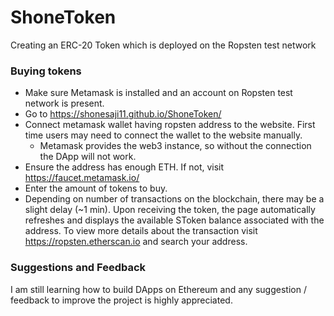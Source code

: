 # ShoneToken
Creating an ERC-20 Token which is deployed on the Ropsten test network

### Buying tokens
* Make sure Metamask is installed and an account on Ropsten test network is present.
* Go to https://shonesaji11.github.io/ShoneToken/
* Connect metamask wallet having ropsten address to the website. First time users may need to connect the wallet to the website manually.
  * Metamask provides the web3 instance, so without the connection the DApp will not work.
* Ensure the address has enough ETH. If not, visit https://faucet.metamask.io/
* Enter the amount of tokens to buy.
* Depending on number of transactions on the blockchain, there may be a slight delay (~1 min). Upon receiving the token, the page automatically refreshes
and displays the available SToken balance associated with the address. To view more details about the transaction visit https://ropsten.etherscan.io and search your address.

### Suggestions and Feedback
I am still learning how to build DApps on Ethereum and any suggestion / feedback to improve the project is highly appreciated.
